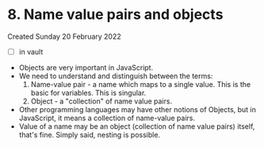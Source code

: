 # 8. Name value pairs and objects
Created Sunday 20 February 2022

- [ ] in vault

- Objects are very important in JavaScript.
- We need to understand and distinguish between the terms:
	1. Name-value pair - a name which maps to a single value. This is the basic for variables. This is singular.
	2. Object - a "collection" of name value pairs.
- Other programming languages may have other notions of Objects, but in JavaScript, it means a collection of name-value pairs.
- Value of a name may be an object (collection of name value pairs) itself, that's fine. Simply said, nesting is possible.